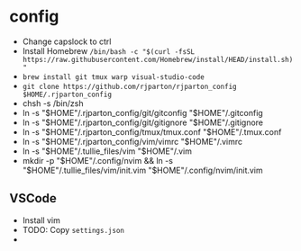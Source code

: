 # config

- Change capslock to ctrl
- Install Homebrew `/bin/bash -c "$(curl -fsSL https://raw.githubusercontent.com/Homebrew/install/HEAD/install.sh)"`
- `brew install git tmux warp visual-studio-code`
- `git clone https://github.com/rjparton/rjparton_config $HOME/.rjparton_config`
- chsh -s /bin/zsh
- ln -s "$HOME"/.rjparton_config/git/gitconfig "$HOME"/.gitconfig
- ln -s "$HOME"/.rjparton_config/git/gitignore "$HOME"/.gitignore
- ln -s "$HOME"/.rjparton_config/tmux/tmux.conf "$HOME"/.tmux.conf
- ln -s "$HOME"/.rjparton_config/vim/vimrc "$HOME"/.vimrc
- ln -s "$HOME"/.tullie_files/vim "$HOME"/.vim
- mkdir -p "$HOME"/.config/nvim && ln -s "$HOME"/.tullie_files/vim/init.vim "$HOME"/.config/nvim/init.vim

## VSCode
- Install vim
- TODO: Copy `settings.json`
- 
